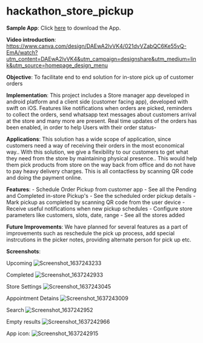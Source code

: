# hackathon_store_pickup

**Sample App**:
Click [here](https://drive.google.com/file/d/1_xrRfTmXPUcIDbMS5rHhxlC6wUY2KXmE/view?usp=sharing) to download the App.

**Video introduction**:
https://www.canva.com/design/DAEwA2lvVK4/021dvVZabQC6Ke55vQ-EmA/watch?utm_content=DAEwA2lvVK4&utm_campaign=designshare&utm_medium=link&utm_source=homepage_design_menu

**Objective**: To facilitate end to end solution for in-store pick up of customer orders

**Implementation**: This project includes a Store manager app developed in android platform and a client side (customer facing app), developed with swift on iOS. Features like notifications when orders are picked, reminders to collect the orders, send whatsapp text messages about customers arrival at the store and many more are present. Real time updates of the orders has been enabled, in order to help Users with their order status-

**Applications**: This solution has a wide scope of application, since customers need a way of receiving their orders in the most economical way.. With this solution, we give a flexibility to our customers to get what they need from the store by maintaining physical presence.. This would help them pick products from store on the way back from office and do not have to pay heavy delivery charges. This is all contactless by scanning QR code and doing the payment online.

**Features**: - Schedule Order Pickup from customer app - See all the Pending and Completed in-store Pickup's - See the scheduled order pickup details - Mark pickup as completed by scanning QR code from the user device - Receive useful notifications when new pickup schedules - Configure store parameters like customers, slots, date, range - See all the stores added

**Future Improvements**: We have planned for several features as a part of improvements such as reschedule the pick up process, add special instrcutions in the picker notes, providing alternate person for pick up etc.

**Screenshots**:

Upcoming
![Screenshot_1637243233](https://user-images.githubusercontent.com/23329312/142427248-9d747f40-4ddd-4a41-8332-9b49ffa3b751.png)

Completed
![Screenshot_1637242933](https://user-images.githubusercontent.com/23329312/142427329-33fe4f08-26f9-406c-a7a3-4cd51852b366.png)

Store Settings
![Screenshot_1637243045](https://user-images.githubusercontent.com/23329312/142427551-d8e7221f-46cf-4f00-be00-c3dd172105ec.png)

Appointment Detains
![Screenshot_1637243009](https://user-images.githubusercontent.com/23329312/142427627-5bcbe0a0-7723-43a4-9426-a4f7a8d7d582.png)

Search
![Screenshot_1637242952](https://user-images.githubusercontent.com/23329312/142427422-0f9938ce-5b78-4d3e-8808-9bb80c5014db.png)

Empty results
![Screenshot_1637242966](https://user-images.githubusercontent.com/23329312/142427476-d84710de-dded-4d61-bde8-6811b54b3091.png)

App icon:
![Screenshot_1637242915](https://user-images.githubusercontent.com/23329312/142427087-36269783-298d-4720-a3c4-d623c96ba95c.png)
